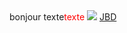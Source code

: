 <HTML>
<HEAD>
</HEAD>
<BODY>
bonjour
texte<FONT color="red">texte</FONT>
<IMG  SRC="ananas.jpg">
<A href="https://lyc-dumas-ales.ac-montpellier.fr">JBD</A>
</BODY>
</HTML>
